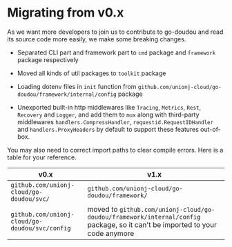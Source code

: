 # Migrating from v0.x

As we want more developers to join us to contribute to go-doudou and read its source code more easily, we make some breaking changes.

- Separated CLI part and framework part to `cmd` package and `framework` package respectively

- Moved all kinds of util packages to `toolkit` package

- Loading dotenv files in `init` function from `github.com/unionj-cloud/go-doudou/framework/internal/config` package

- Unexported built-in http middlewares like `Tracing`, `Metrics`, `Rest`, `Recovery` and `Logger`, and add them to `mux` along with third-party middlewares `handlers.CompressHandler`, `requestid.RequestIDHandler` and `handlers.ProxyHeaders` by default to support these features out-of-box.

You may also need to correct import paths to clear compile errors. Here is a table for your reference.


| v0.x                    | v1.x                                        |                                               
| ----------------------- |---------------------------------------------|
| `github.com/unionj-cloud/go-doudou/svc/`            | `github.com/unionj-cloud/go-doudou/framework/` |
| `github.com/unionj-cloud/go-doudou/svc/config`            | moved to `github.com/unionj-cloud/go-doudou/framework/internal/config` package, so it can't be imported to your code anymore  |


